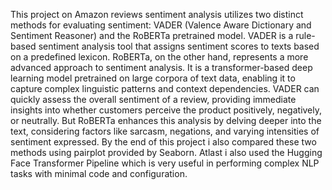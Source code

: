 This project on Amazon reviews sentiment analysis utilizes two distinct methods for evaluating sentiment: VADER (Valence Aware Dictionary and Sentiment Reasoner) and the RoBERTa pretrained model.
VADER is a rule-based sentiment analysis tool that assigns sentiment scores to texts based on a predefined lexicon. 
RoBERTa, on the other hand, represents a more advanced approach to sentiment analysis. It is a transformer-based deep learning model pretrained on large corpora of text data, enabling it to capture complex linguistic patterns and context dependencies.
VADER can quickly assess the overall sentiment of a review, providing immediate insights into whether customers perceive the product positively, negatively, or neutrally.
But RoBERTa enhances this analysis by delving deeper into the text, considering factors like sarcasm, negations, and varying intensities of sentiment expressed.
By the end of this project i also compared these two methods using pairplot provided by Seaborn.
Atlast i also used the Hugging Face Transformer Pipeline which is very useful in performing complex NLP tasks with minimal code and configuration.
